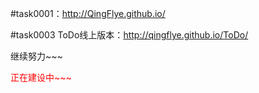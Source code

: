 #task0001：http://QingFlye.github.io/

#task0003 ToDo线上版本：http://qingflye.github.io/ToDo/

继续努力~~~

<p style="color:red">正在建设中~~~</a>



